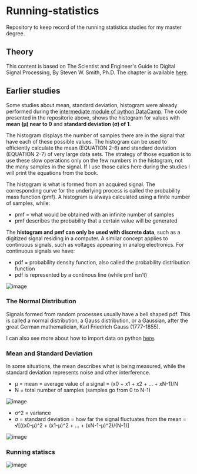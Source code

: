 # Running-statistics
Repository to keep record of the running statistics studies for my master degree.

## Theory

This content is based on The Scientist and Engineer's Guide to Digital Signal Processing, By Steven W. Smith, Ph.D. The chapter is available [here](https://www.dspguide.com/ch2.htm). 

## Earlier studies

Some studies about mean, standard deviation, histogram were already performed during the [intermediate module of python DataCamp](https://github.com/Rafaelatff/DataCamp-Intermediate-Python).
The code presented in the repositorie above, shows the histogram for values with **mean (μ) near to 0** and **standard deviation (σ) of 1**. 

The histogram displays the number of samples there are in the signal that have each of these possible values. The histogram can be used to efficiently calculate the mean (EQUATION 2-6) and standard deviation (EQUATION 2-7) of very large data sets. The strategy of those equation is to use these slow operations only on the few numbers in the histogram, not the many samples in the signal. If I use those calcs here during the studies I will print the equations from the book.

The histogram is what is formed from an acquired signal. The corresponding curve for the underlying process is called the probability mass function (pmf). A histogram is always calculated using a finite number of samples, while:

* pmf = what would be obtained with an infinite number of samples
* pmf describes the probability that a certain value will be generated

The **histogram and pmf can only be used with discrete data**, such as a digitized signal residing in a computer. A similar concept applies to continuous signals, such as voltages appearing in analog electronics. For continuous signals we have:

* pdf = probability density function, also called the probability distribution function
* pdf is represented by a continous line (while pmf isn't)

![image](https://github.com/Rafaelatff/Running-statistics/assets/58916022/0dbfd8d7-9900-44ba-afb5-3d02295da5dc)

### The Normal Distribution

Signals formed from random processes usually have a bell shaped pdf. This is called a normal distribution, a Gauss distribution, or a Gaussian, after the great German mathematician, Karl Friedrich Gauss (1777-1855).

I can also see more about how to import data on python [here](https://github.com/Rafaelatff/DataCamp-Importing-Data-in-Python).

### Mean and Standard Deviation

In some situations, the mean describes what is being measured, while the standard deviation represents noise and other interference.

* μ = mean = average value of a signal = (x0 + x1 + x2 + ... + xN-1)/N
* N = total number of samples (samples go from 0 to N-1)

![image](https://github.com/Rafaelatff/Running-statistics/assets/58916022/f185929a-c633-4432-a029-30c0d3e8eb59)

* σ^2 = variance
* σ = standard deviation = how far the signal fluctuates from the mean = √[((x0-μ)^2 + (x1-μ)^2 + ... + (xN-1-μ)^2)/(N-1)]

![image](https://github.com/Rafaelatff/Running-statistics/assets/58916022/06a834cd-fea3-45bc-a8c5-e68a1a62b6b8)

### Running statiscs



![image](https://github.com/Rafaelatff/Running-statistics/assets/58916022/fb1f644b-cc65-497a-bb73-79d79baa3967)
